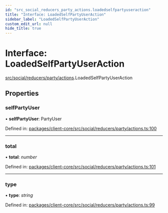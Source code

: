 ```yaml
---
id: "src_social_reducers_party_actions.loadedselfpartyuseraction"
title: "Interface: LoadedSelfPartyUserAction"
sidebar_label: "LoadedSelfPartyUserAction"
custom_edit_url: null
hide_title: true
---
```


# Interface: LoadedSelfPartyUserAction

[src/social/reducers/party/actions](../modules/src_social_reducers_party_actions.md).LoadedSelfPartyUserAction

## Properties

### selfPartyUser

• **selfPartyUser**: PartyUser

Defined in: [packages/client-core/src/social/reducers/party/actions.ts:100](https://github.com/xr3ngine/xr3ngine/blob/673ad6a5f/packages/client-core/src/social/reducers/party/actions.ts#L100)

___

### total

• **total**: *number*

Defined in: [packages/client-core/src/social/reducers/party/actions.ts:101](https://github.com/xr3ngine/xr3ngine/blob/673ad6a5f/packages/client-core/src/social/reducers/party/actions.ts#L101)

___

### type

• **type**: *string*

Defined in: [packages/client-core/src/social/reducers/party/actions.ts:99](https://github.com/xr3ngine/xr3ngine/blob/673ad6a5f/packages/client-core/src/social/reducers/party/actions.ts#L99)
